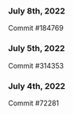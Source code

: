 ### July 8th, 2022

Commit #184769

### July 5th, 2022

Commit #314353


### July 4th, 2022

Commit #72281
